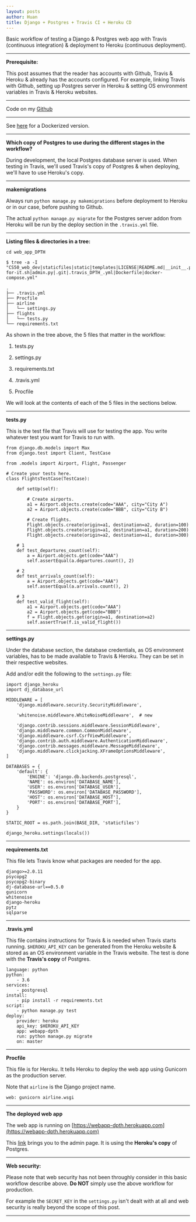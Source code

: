 ```yaml
---
layout: posts
author: Huan
title: Django + Postgres + Travis CI + Heroku CD
---
```


Basic workflow of testing a Django & Postgres web app with Travis
(continuous integration) & deployment to Heroku (continuous deployment).

---

**Prerequisite:**

This post assumes that the reader has accounts with Github, Travis & Heroku &
already has the accounts configured. For example, linking Travis with Github,
setting up Postgres server in Heroku & setting OS environment variables in
Travis & Heroku websites.

---

Code on my [Github](https://github.com/ChuaCheowHuan/web_app_DPTH)

---

See [here](https://chuacheowhuan.github.io/DPDTH) for a Dockerized
version.

---

**Which copy of Postgres to use during the different stages in the workflow?**

During development, the local Postgres database server is used. When testing in
Travis, we'll used Travis's copy of Postgres & when deploying, we'll have to
use Heroku's copy.

---

**makemigrations**

Always run ```python manage.py makemigrations``` before deployment to Heroku
or in our case, before pushing to Github.

The actual ```python manage.py migrate``` for the Postgres server addon from
Heroku will be run by the deploy section in the ```.travis.yml``` file.

---

**Listing files & directories in a tree:**

```
cd web_app_DPTH

$ tree -a -I "CS50_web_dev|staticfiles|static|templates|LICENSE|README.md|__init__.py|settings_DPTH_.py|urls.py|wsgi.py|db.sqlite3|airline4_tests_.py|apps.py|migrations|views.py|models.py|flights.csv|manage.py|wait-for-it.sh|admin.py|.git|.travis_DPTH_.yml|Dockerfile|docker-compose.yml"  

.
├── .travis.yml
├── Procfile
├── airline
│   └── settings.py
├── flights
│   └── tests.py
└── requirements.txt
```

As shown in the tree above, the 5 files that matter in the workflow:

1) tests.py

2) settings.py

3) requirements.txt

4) .travis.yml

5) Procfile

We will look at the contents of each of the 5 files in the sections below.

---

**tests.py**

This is the test file that Travis will use for testing the app.
You write whatever test you want for Travis to run with.

```
from django.db.models import Max
from django.test import Client, TestCase

from .models import Airport, Flight, Passenger

# Create your tests here.
class FlightsTestCase(TestCase):

    def setUp(self):

        # Create airports.
        a1 = Airport.objects.create(code="AAA", city="City A")
        a2 = Airport.objects.create(code="BBB", city="City B")

        # Create flights.
        Flight.objects.create(origin=a1, destination=a2, duration=100)
        Flight.objects.create(origin=a1, destination=a1, duration=200)
        Flight.objects.create(origin=a2, destination=a1, duration=300)

    # 1
    def test_departures_count(self):
        a = Airport.objects.get(code="AAA")
        self.assertEqual(a.departures.count(), 2)

    # 2
    def test_arrivals_count(self):
        a = Airport.objects.get(code="AAA")
        self.assertEqual(a.arrivals.count(), 2)

    # 3
    def test_valid_flight(self):
        a1 = Airport.objects.get(code="AAA")
        a2 = Airport.objects.get(code="BBB")
        f = Flight.objects.get(origin=a1, destination=a2)
        self.assertTrue(f.is_valid_flight())
```

---

**settings.py**

Under the database section, the database credentials, as OS environment
variables, has to be made available to Travis & Heroku. They can be set in
their respective websites.

Add and/or edit the following to the ```settings.py``` file:

```
import django_heroku
import dj_database_url
```

```
MIDDLEWARE = [
    'django.middleware.security.SecurityMiddleware',

    'whitenoise.middleware.WhiteNoiseMiddleware',  # new

    'django.contrib.sessions.middleware.SessionMiddleware',
    'django.middleware.common.CommonMiddleware',
    'django.middleware.csrf.CsrfViewMiddleware',
    'django.contrib.auth.middleware.AuthenticationMiddleware',
    'django.contrib.messages.middleware.MessageMiddleware',
    'django.middleware.clickjacking.XFrameOptionsMiddleware',
]
```

```
DATABASES = {
    'default': {
        'ENGINE': 'django.db.backends.postgresql',
        'NAME': os.environ['DATABASE_NAME'],
        'USER': os.environ['DATABASE_USER'],
        'PASSWORD': os.environ['DATABASE_PASSWORD'],
        'HOST': os.environ['DATABASE_HOST'],
        'PORT': os.environ['DATABASE_PORT'],
    }
}
```

```
STATIC_ROOT = os.path.join(BASE_DIR, 'staticfiles')
```

```
django_heroku.settings(locals())

```

---

**requirements.txt**

This file lets Travis know what packages are needed for the app.

```
django>=2.0.11
psycopg2
psycopg2-binary
dj-database-url==0.5.0
gunicorn
whitenoise
django-heroku
pytz
sqlparse
```

---

**.travis.yml**

This file contains instructions for Travis & is needed when Travis starts
running. ```$HEROKU_API_KEY``` can be generated from the Heroku website &
stored as an OS environment variable in the Travis website.
The test is done with the **Travis's copy** of Postgres.

```
language: python
python:
    - 3.6
services:
    - postgresql
install:
    - pip install -r requirements.txt
script:
    - python manage.py test
deploy:
    provider: heroku
    api_key: $HEROKU_API_KEY
    app: webapp-dpth
    run: python manage.py migrate
    on: master
```

---

**Procfile**

This file is for Heroku. It tells Heroku to deploy the web app using Gunicorn
as the production server.

Note that ```airline``` is the Django project name.

```
web: gunicorn airline.wsgi
```

---

**The deployed web app**

The web app is running on [https://webapp-dpth.herokuapp.com](https://webapp-dpth.herokuapp.com)

This [link](https://webapp-dpth.herokuapp.com/admin) brings you to the admin
page. It is using the **Heroku's copy** of Postgres.

---

**Web security:**

Please note that web security has not been throughly consider in this basic
workflow describe above. **Do NOT** simply use the above workflow for
production.

For example the ```SECRET_KEY``` in the ```settings.py``` isn't dealt with at all
and web security is really beyond the scope of this post.

---

<br>
